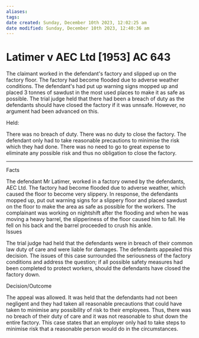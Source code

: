```yaml
---
aliases: 
tags: 
date created: Sunday, December 10th 2023, 12:02:25 am
date modified: Sunday, December 10th 2023, 12:40:36 am
---
```


# Latimer v AEC Ltd [1953] AC 643

The claimant worked in the defendant's factory and slipped up on the factory floor. The factory had become flooded due to adverse weather conditions. The defendant's had put up warning signs mopped up and placed 3 tonnes of sawdust in the most used places to make it as safe as possible. The trial judge held that there had been a breach of duty as the defendants should have closed the factory if it was unnsafe. However, no argument had been advanced on this.  

Held:  

  

There was no breach of duty. There was no duty to close the factory. The defendant only had to take reasonable precautions to minimise the risk which they had done. There was no need to go to great expense to eliminate any possible risk and thus no obligation to close the factory.

---

Facts

The defendant Mr Latimer, worked in a factory owned by the defendants, AEC Ltd. The factory had become flooded due to adverse weather, which caused the floor to become very slippery. In response, the defendants mopped up, put out warning signs for a slippery floor and placed sawdust on the floor to make the area as safe as possible for the workers. The complainant was working on nightshift after the flooding and when he was moving a heavy barrel, the slipperiness of the floor caused him to fall. He fell on his back and the barrel proceeded to crush his ankle.  
Issues

The trial judge had held that the defendants were in breach of their common law duty of care and were liable for damages. The defendants appealed this decision. The issues of this case surrounded the seriousness of the factory conditions and address the question; if all possible safety measures had been completed to protect workers, should the defendants have closed the factory down.

Decision/Outcome

The appeal was allowed. It was held that the defendants had not been negligent and they had taken all reasonable precautions that could have taken to minimise any possibility of risk to their employees. Thus, there was no breach of their duty of care and it was not reasonable to shut down the entire factory. This case states that an employer only had to take steps to minimise risk that a reasonable person would do in the circumstances.
